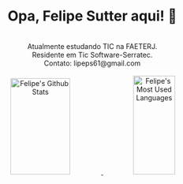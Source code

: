 <h1 align="center" color=9400D3> Opa, Felipe Sutter aqui! 👋</h1>
<br>
<div align="center">  
 Atualmente estudando TIC na FAETERJ.<br>
 Residente em Tic Software-Serratec. <br>
 Contato: lipeps61@gmail.com <br><br>

 
   <a href="https://github.com/FelipeSutter"> 
      <img width="49%" height="195px" src="https://github-readme-stats.vercel.app/api?username=FelipeSutter&show_icons=true&count_private=true&hide_border=true&title_color=9400D3&icon_color=9400D3&text_color=F0F8FF&bg_color=000000" alt="Felipe's Github Stats" /> 
      <img width="41%" height="200px" src="https://github-readme-stats.vercel.app/api/top-langs/?username=FelipeSutter&layout=compact&hide_border=true&title_color=9400D3&text_color=F0F8FF&bg_color=000000" alt="Felipe's Most Used Languages" />
</div>

</div>



